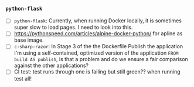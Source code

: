 ### `python-flask`

  - [ ] `python-flask`: Currently, when running Docker locally, it is sometimes super slow to load pages. I need to look into this.
  - [ ] https://pythonspeed.com/articles/alpine-docker-python/ for apline as base image.
  - [ ] `c-sharp-razor`: In Stage 3 of the the Dockerfile Publish the application I'm using a self-contained, optimized version of the application `FROM build AS publish`, is that a problem and do we ensure a fair comparison against the other applications?
  - [ ] CI test: test runs through one is failing but still green?? when running test all!
